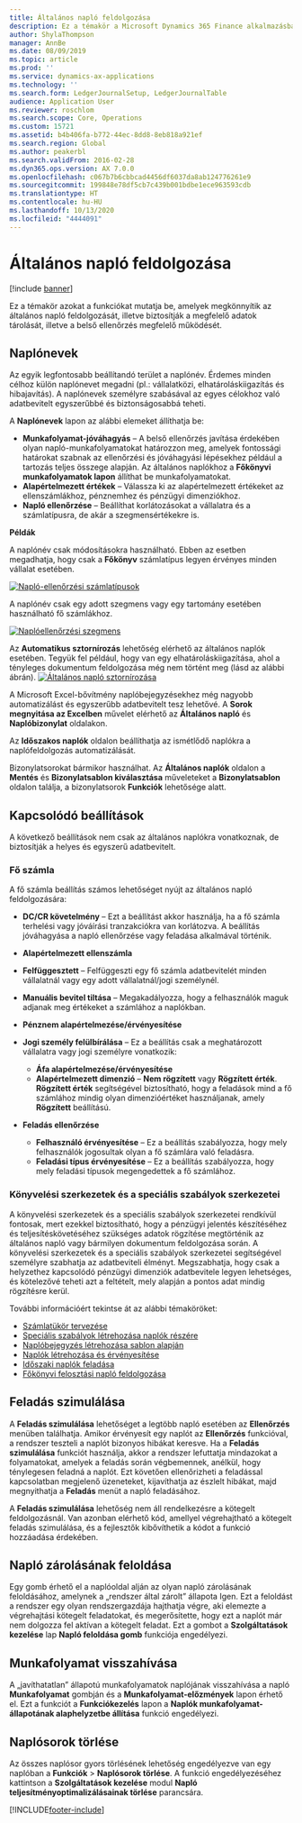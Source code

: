 ```yaml
---
title: Általános napló feldolgozása
description: Ez a témakör a Microsoft Dynamics 365 Finance alkalmazásban szereplő funkciókat mutatja be, amelyek megkönnyítik az általános napló feldolgozását, illetve biztosítják a megfelelő adatok tárolását, illetve a belső ellenőrzés megfelelő működését.
author: ShylaThompson
manager: AnnBe
ms.date: 08/09/2019
ms.topic: article
ms.prod: ''
ms.service: dynamics-ax-applications
ms.technology: ''
ms.search.form: LedgerJournalSetup, LedgerJournalTable
audience: Application User
ms.reviewer: roschlom
ms.search.scope: Core, Operations
ms.custom: 15721
ms.assetid: b4b406fa-b772-44ec-8dd8-8eb818a921ef
ms.search.region: Global
ms.author: peakerbl
ms.search.validFrom: 2016-02-28
ms.dyn365.ops.version: AX 7.0.0
ms.openlocfilehash: c067b7b6cbbcad4456df6037da8ab124776261e9
ms.sourcegitcommit: 199848e78df5cb7c439b001bdbe1ece963593cdb
ms.translationtype: HT
ms.contentlocale: hu-HU
ms.lasthandoff: 10/13/2020
ms.locfileid: "4444091"
---
```

# <a name="general-journal-processing"></a>Általános napló feldolgozása

[!include [banner](../includes/banner.md)]

Ez a témakör azokat a funkciókat mutatja be, amelyek megkönnyítik az általános napló feldolgozását, illetve biztosítják a megfelelő adatok tárolását, illetve a belső ellenőrzés megfelelő működését.  

## <a name="journal-names"></a>Naplónevek

Az egyik legfontosabb beállítandó terület a naplónév. Érdemes minden célhoz külön naplónevet megadni (pl.: vállalatközi, elhatároláskiigazítás és hibajavítás). A naplónevek személyre szabásával az egyes célokhoz való adatbevitelt egyszerűbbé és biztonságosabbá teheti. 

A **Naplónevek** lapon az alábbi elemeket állíthatja be:

-   **Munkafolyamat-jóváhagyás** – A belső ellenőrzés javítása érdekében olyan napló-munkafolyamatokat határozzon meg, amelyek fontossági határokat szabnak az ellenőrzési és jóváhagyási lépésekhez például a tartozás teljes összege alapján. Az általános naplókhoz a **Főkönyvi munkafolyamatok lapon** állíthat be munkafolyamatokat.
-   **Alapértelmezett értékek** – Válassza ki az alapértelmezett értékeket az ellenszámlákhoz, pénznemhez és pénzügyi dimenziókhoz.
-   **Napló ellenőrzése** – Beállíthat korlátozásokat a vállalatra és a számlatípusra, de akár a szegmensértékekre is. 

**Példák**

A naplónév csak módosításokra használható. Ebben az esetben megadhatja, hogy csak a **Főkönyv** számlatípus legyen érvényes minden vállalat esetében. 

[![Napló-ellenőrzési számlatípusok](./media/journal-control-account-types1.png)](./media/journal-control-account-types1.png)

A naplónév csak egy adott szegmens vagy egy tartomány esetében használható fő számlákhoz. 

[![Naplóellenőrzési szegmens](./media/journal-control-segment1.png)](./media/journal-control-segment1.png)

Az **Automatikus sztornírozás** lehetőség elérhető az általános naplók esetében. Tegyük fel például, hogy van egy elhatároláskiigazítása, ahol a tényleges dokumentum feldolgozása még nem történt meg (lásd az alábbi ábrán).
[![Általános napló sztornírozása](./media/general-journal-reversing1.png)](./media/general-journal-reversing1.png) 

A Microsoft Excel-bővítmény naplóbejegyzésekhez még nagyobb automatizálást és egyszerűbb adatbevitelt tesz lehetővé. A **Sorok megnyitása az Excelben** művelet elérhető az **Általános napló** és **Naplóbizonylat** oldalakon. 

Az **Időszakos naplók** oldalon beállíthatja az ismétlődő naplókra a naplófeldolgozás automatizálását. 

Bizonylatsorokat bármikor használhat. Az **Általános naplók** oldalon a **Mentés** és **Bizonylatsablon kiválasztása** műveleteket a **Bizonylatsablon** oldalon találja, a bizonylatsorok **Funkciók** lehetősége alatt.

## <a name="related-setup"></a>Kapcsolódó beállítások
A következő beállítások nem csak az általános naplókra vonatkoznak, de biztosítják a helyes és egyszerű adatbevitelt.

### <a name="main-account"></a>Fő számla

A fő számla beállítás számos lehetőséget nyújt az általános napló feldolgozására:

-   **DC/CR követelmény** – Ezt a beállítást akkor használja, ha a fő számla terhelési vagy jóváírási tranzakciókra van korlátozva. A beállítás jóváhagyása a napló ellenőrzése vagy feladása alkalmával történik.

-   **Alapértelmezett ellenszámla**
-   **Felfüggesztett** – Felfüggeszti egy fő számla adatbevitelét minden vállalatnál vagy egy adott vállalatnál/jogi személynél.
-   **Manuális bevitel tiltása** – Megakadályozza, hogy a felhasználók maguk adjanak meg értékeket a számlához a naplókban.
-   **Pénznem alapértelmezése/érvényesítése**
-   **Jogi személy felülbírálása** – Ez a beállítás csak a meghatározott vállalatra vagy jogi személyre vonatkozik:
    -   **Áfa alapértelmezése/érvényesítése**
    -   **Alapértelmezett dimenzió** – **Nem rögzített** vagy **Rögzített érték**. **Rögzített érték** segítségével biztosítható, hogy a feladások mind a fő számlához mindig olyan dimenzióértéket használjanak, amely **Rögzített** beállítású.
-   **Feladás ellenőrzése**
    -   **Felhasználó érvényesítése** – Ez a beállítás szabályozza, hogy mely felhasználók jogosultak olyan a fő számlára való feladásra.
    -   **Feladási típus érvényesítése** – Ez a beállítás szabályozza, hogy mely feladási típusok megengedettek a fő számlához.

### <a name="accounting-structures-and-advanced-rules-structures"></a>Könyvelési szerkezetek és a speciális szabályok szerkezetei

A könyvelési szerkezetek és a speciális szabályok szerkezetei rendkívül fontosak, mert ezekkel biztosítható, hogy a pénzügyi jelentés készítéséhez és teljesítéskövetéséhez szükséges adatok rögzítése megtörténik az általános napló vagy bármilyen dokumentum feldolgozása során. A könyvelési szerkezetek és a speciális szabályok szerkezetei segítségével személyre szabhatja az adatbeviteli élményt. Megszabhatja, hogy csak a helyzethez kapcsolódó pénzügyi dimenziók adatbevitele legyen lehetséges, és kötelezővé teheti azt a feltételt, mely alapján a pontos adat mindig rögzítésre kerül.

További információért tekintse át az alábbi témaköröket:
- [Számlatükör tervezése](plan-chart-of-accounts.md) 
- [Speciális szabályok létrehozása naplók részére](tasks/create-advanced-rules-journals.md)
- [Naplóbejegyzés létrehozása sablon alapján](tasks/create-journal-entry-template.md)
- [Naplók létrehozása és érvényesítése](tasks/create-validate-journals.md)
- [Időszaki naplók feladása](tasks/post-periodic-journals.md)
- [Főkönyvi felosztási napló feldolgozása](tasks/process-ledger-allocation-journal.md)

## <a name="simulate-posting"></a>Feladás szimulálása
A **Feladás szimulálása** lehetőséget a legtöbb napló esetében az **Ellenőrzés** menüben találhatja. Amikor érvényesít egy naplót az **Ellenőrzés** funkcióval, a rendszer teszteli a naplót bizonyos hibákat keresve. Ha a **Feladás szimulálása** funkciót használja, akkor a rendszer lefuttatja mindazokat a folyamatokat, amelyek a feladás során végbemennek, anélkül, hogy ténylegesen feladná a naplót. Ezt követően ellenőrizheti a feladással kapcsolatban megjelenő üzeneteket, kijavíthatja az észlelt hibákat, majd megnyithatja a **Feladás** menüt a napló feladásához. 

A **Feladás szimulálása** lehetőség nem áll rendelkezésre a kötegelt feldolgozásnál. Van azonban elérhető kód, amellyel végrehajtható a kötegelt feladás szimulálása, és a fejlesztők kibővíthetik a kódot a funkció hozzáadása érdekében.  

## <a name="journal-unlock"></a>Napló zárolásának feloldása
Egy gomb érhető el a naplóoldal alján az olyan napló zárolásának feloldásához, amelynek a „rendszer által zárolt” állapota Igen. Ezt a feloldást a rendszer egy olyan rendszergazdája hajthatja végre, aki elemezte a végrehajtási kötegelt feladatokat, és megerősítette, hogy ezt a naplót már nem dolgozza fel aktívan a kötegelt feladat. Ezt a gombot a **Szolgáltatások kezelése** lap **Napló feloldása gomb** funkciója engedélyezi. 

## <a name="workflow-recall"></a>Munkafolyamat visszahívása 
A „javíthatatlan” állapotú munkafolyamatok naplójának visszahívása a napló **Munkafolyamat** gombján és a **Munkafolyamat-előzmények** lapon érhető el. Ezt a funkciót a **Funkciókezelés** lapon a **Naplók munkafolyamat-állapotának alaphelyzetbe állítása** funkció engedélyezi.

## <a name="delete-journal-lines"></a>Naplósorok törlése
Az összes naplósor gyors törlésének lehetőség engedélyezve van egy naplóban a **Funkciók** > **Naplósorok törlése**. A funkció engedélyezéséhez kattintson a **Szolgáltatások kezelése** modul **Napló teljesítményoptimalizálásainak törlése** parancsára.


[!INCLUDE[footer-include](../../includes/footer-banner.md)]